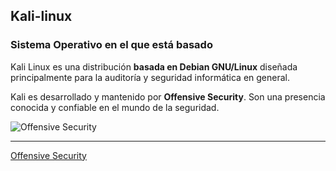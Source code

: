 ## Kali-linux
### Sistema Operativo en el que está basado
Kali Linux es una distribución **basada en Debian GNU/Linux** diseñada principalmente para la auditoría y seguridad informática en general. 

Kali es desarrollado y mantenido por **Offensive Security**. Son una presencia conocida y confiable en el mundo de la seguridad.

![Offensive Security](https://avatars2.githubusercontent.com/u/2352090?s=460&v=4) 

------------------------------------------------------------------------------------------------------------------------------------------  
[Offensive Security](https://www.offensive-security.com)
